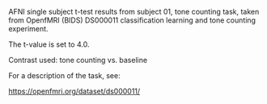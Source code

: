 AFNI single subject t-test results from subject 01, tone counting task, taken from OpenfMRI (BIDS) DS000011 classification learning and tone counting experiment. 

The t-value is set to 4.0. 

Contrast used:
tone counting vs. baseline

For a description of the task, see:

https://openfmri.org/dataset/ds000011/

